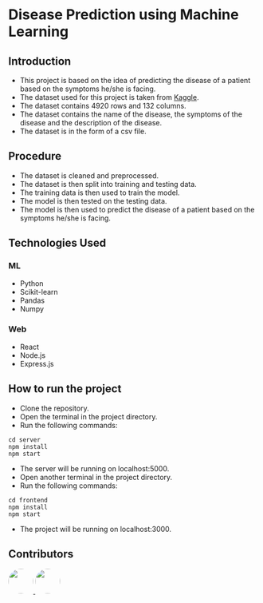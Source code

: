 # Disease Prediction using Machine Learning

## Introduction

- This project is based on the idea of predicting the disease of a patient based on the symptoms he/she is facing.
- The dataset used for this project is taken from [Kaggle](https://www.kaggle.com/itachi9604/disease-symptom-description-dataset).
- The dataset contains 4920 rows and 132 columns.
- The dataset contains the name of the disease, the symptoms of the disease and the description of the disease.
- The dataset is in the form of a csv file.

## Procedure
- The dataset is cleaned and preprocessed.
- The dataset is then split into training and testing data.
- The training data is then used to train the model.
- The model is then tested on the testing data.
- The model is then used to predict the disease of a patient based on the symptoms he/she is facing.

## Technologies Used
### ML
- Python
- Scikit-learn
- Pandas
- Numpy
### Web
- React
- Node.js
- Express.js

## How to run the project
- Clone the repository.
- Open the terminal in the project directory.
- Run the following commands:
```
cd server
npm install
npm start
```
- The server will be running on localhost:5000.
- Open another terminal in the project directory.
- Run the following commands:
```
cd frontend
npm install
npm start
```
- The project will be running on localhost:3000.

## Contributors

<!-- - ![Pavan Manish](https://avatars.githubusercontent.com/u/108605548) -->
<!-- - ![Vishal Sai](https://avatars.githubusercontent.com/u/99084280) -->
<a href="https://github.com/pavanmanishd">
<img src="https://avatars.githubusercontent.com/u/108605548?v=4" width = "50" style="border-radius:25px;">
</a>
<a href="https://github.com/Vishal0129">
<img src="https://avatars.githubusercontent.com/u/99084280?v=4" width = "50" style="border-radius:25px;">
</a>